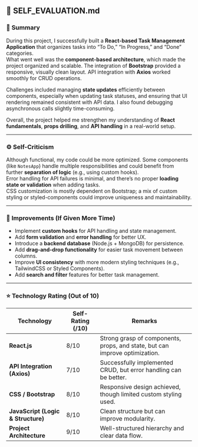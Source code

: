 ## 🧠 SELF_EVALUATION.md

### 📝 **Summary**
During this project, I successfully built a **React-based Task Management Application** that organizes tasks into “To Do,” “In Progress,” and “Done” categories.  
What went well was the **component-based architecture**, which made the project organized and scalable. The integration of **Bootstrap** provided a responsive, visually clean layout. API integration with **Axios** worked smoothly for CRUD operations.  

Challenges included managing **state updates** efficiently between components, especially when updating task statuses, and ensuring that UI rendering remained consistent with API data. I also found debugging asynchronous calls slightly time-consuming.  

Overall, the project helped me strengthen my understanding of **React fundamentals**, **props drilling**, and **API handling** in a real-world setup.

---

### ⚙️ **Self-Criticism**
Although functional, my code could be more optimized. Some components (like `NotesApp`) handle multiple responsibilities and could benefit from further **separation of logic** (e.g., using custom hooks).  
Error handling for API failures is minimal, and there’s no proper **loading state or validation** when adding tasks.  
CSS customization is mostly dependent on Bootstrap; a mix of custom styling or styled-components could improve uniqueness and maintainability.

---

### 🚀 **Improvements (If Given More Time)**
- Implement **custom hooks** for API handling and state management.  
- Add **form validation** and **error handling** for better UX.  
- Introduce a **backend database** (Node.js + MongoDB) for persistence.  
- Add **drag-and-drop functionality** for easier task movement between columns.  
- Improve **UI consistency** with more modern styling techniques (e.g., TailwindCSS or Styled Components).  
- Add **search and filter** features for better task management.

---

### ⭐ **Technology Rating (Out of 10)**
| Technology        | Self-Rating (/10) | Remarks |
|-------------------|------------------|----------|
| **React.js**      | 8/10 | Strong grasp of components, props, and state, but can improve optimization. |
| **API Integration (Axios)** | 7/10 | Successfully implemented CRUD, but error handling can be better. |
| **CSS / Bootstrap** | 8/10 | Responsive design achieved, though limited custom styling used. |
| **JavaScript (Logic & Structure)** | 8/10 | Clean structure but can improve modularity. |
| **Project Architecture** | 9/10 | Well-structured hierarchy and clear data flow. |
